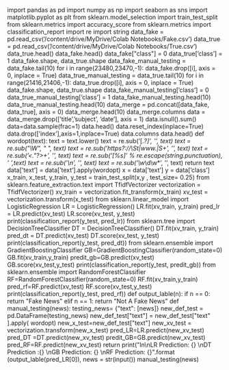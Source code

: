 import pandas as pd
import numpy as np
import seaborn as sns
import matplotlib.pyplot as plt
from sklearn.model_selection import train_test_split
from sklearn.metrics import accuracy_score
from sklearn.metrics import classification_report
import re
import string
data_fake = pd.read_csv(’/content/drive/MyDrive/Colab
Notebooks/Fake.csv’)
data_true = pd.read_csv(’/content/drive/MyDrive/Colab
Notebooks/True.csv’)
data_true.head()
data_fake.head()
data_fake["class"] = 0
data_true[’class’] = 1
data_fake.shape, data_true.shape
data_fake_manual_testing = data_fake.tail(10)
for i in range(23480,23470,-1):
data_fake.drop([i], axis = 0, inplace = True)
data_true_manual_testing = data_true.tail(10)
for i in range(21416,21406,-1):
data_true.drop([i], axis = 0, inplace = True)
data_fake.shape, data_true.shape
data_fake_manual_testing[’class’] = 0
data_true_manual_testing[’class’] = 1
data_fake_manual_testing.head(10)
data_true_manual_testing.head(10)
data_merge = pd.concat([data_fake, data_true], axis =
0)
data_merge.head(10)
data_merge.columns
data = data_merge.drop([’title’,’subject’, ’date’],
axis = 1)
data.isnull().sum()
data=data.sample(frac=1)
data.head()
data.reset_index(inplace=True)
data.drop([’index’],axis=1,inplace=True)
data.columns
data.head()
def wordopt(text):
text = text.lower()
text = re.sub(’\[.*?\]’, ’’, text)
text = re.sub("\\W", " ", text)
text = re.sub(’https?://\St|www\.|S+’, ’’, text)
text = re.sub(’<."?>+’, ’’, text)
text = re.sub(’[%s]’ % re.escape(string.punctuation),
’ ’,text)
text = re.sub(’\n’, ’’, text)
text = re.sub(’\w*\d\w*’, ’’, text)
return text
data[’text’] = data[’text’].apply(wordopt)
x = data[’text’]
y = data[’class’]
x_train, x_test, y_train, y_test = train_test_split(x,y
, test_size= 0.25)
from sklearn.feature_extraction.text import
TfidfVectorizer
vectorization = TfidfVectorizer()
xv_train = vectorization.fit_transform(x_train)
xv_test = vectorization.transform(x_test)
from sklearn.linear_model import LogisticRegression
LR = LogisticRegression()
LR.fit(xv_train, y_train)
pred_lr = LR.predict(xv_test)
LR.score(xv_test, y_test)
print(classification_report(y_test, pred_lr))
from sklearn.tree import DecisionTreeClassifier
DT = DecisionTreeClassifier()
DT.fit(xv_train, y_train)
pred_dt = DT.predict(xv_test)
DT.score(xv_test, y_test)
print(classification_report(y_test, pred_dt))
from sklearn.ensemble import GradientBoostingClassifier
GB=GradientBoostingClassifier(random_state=0)
GB.fit(xv_train,y_train)
predit_gb=GB.predict(xv_test)
GB.score(xv_test,y_test)
print(classification_report(y_test, predit_gb))
from sklearn.ensemble import RandomForestClassifier
RF=RandomForestClassifier(random_state=0)
RF.fit(xv_train,y_train)
pred_rf=RF.predict(xv_test)
RF.score(xv_test,y_test)
print(classification_report(y_test, pred_rf))
def output_lable(n):
if n == 0:
return "Fake News"
elif n == 1:
return "Not A Fake News"
def manual_testing(news):
testing_news= {"text": [news]}
new_def_test = pd.DataFrame(testing_news)
new_def_test["text"] = new_def_test["text" ].apply(
wordopt)
new_x_test=new_def_test["text"]
new_xv_test = vectorization.transform(new_x_test)
pred_LR=LR.predict(new_xv_test)
pred_DT =DT.predict(new_xv_test)
predit_GB=GB.predict(new_xv_test)
pred_RF=RF.predict(new_xv_test)
return print("In\nLR Prediction: {} \nDT Prediction
:{} \nGB Prediction: {} \nRF Prediction: {}".format
(output_lable(pred_LR[0]),
news = str(input())
manual_testing(news)
